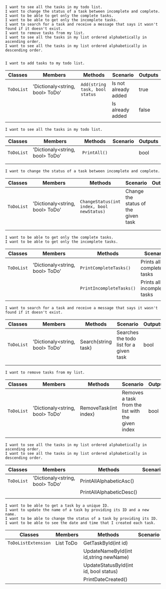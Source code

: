 
     
    I want to see all the tasks in my todo list.
    I want to change the status of a task between incomplete and complete.
    I want to be able to get only the complete tasks.
    I want to be able to get only the incomplete tasks.
    I want to search for a task and receive a message that says it wasn't found if it doesn't exist.
    I want to remove tasks from my list.
    I want to see all the tasks in my list ordered alphabetically in ascending order.
    I want to see all the tasks in my list ordered alphabetically in descending order.


    I want to add tasks to my todo list.
| Classes    | Members                               | Methods                          | Scenario              | Outputs |
|------------|---------------------------------------|----------------------------------|-----------------------|---------|
| `ToDoList` | 'Dictionaly<string, bool> ToDo'       | `Add(string task, bool status`   |  Is not already added | true    |
|            |                                       |                                  |  Is already added     | false   |
|            |                                       |                                  |                       |         |

     
    I want to see all the tasks in my todo list.
| Classes    | Members                               | Methods                          | Scenario         | Outputs |
|------------|---------------------------------------|----------------------------------|------------------|---------|
| `ToDoList` | 'Dictionaly<string, bool> ToDo'       | `PrintAll()`                     |                  | bool    |
|            |                                       |                                  |                  |         |
|            |                                       |                                  |                  |         |

    I want to change the status of a task between incomplete and complete.
| Classes    | Members                               | Methods                                          | Scenario                                   | Outputs |
|------------|---------------------------------------|--------------------------------------------------|--------------------------------------------|---------|
| `ToDoList` | 'Dictionaly<string, bool> ToDo'       | `ChangeStatus(int index, bool newStatus)`        | Change the status of the given task        |         |
|            |                                       |                                                  |                                            |         |
|            |                                       |                                                  |                                                            |         |

    I want to be able to get only the complete tasks.
    I want to be able to get only the incomplete tasks.
| Classes    | Members                               | Methods                          | Scenario                                   | Outputs |
|------------|---------------------------------------|----------------------------------|--------------------------------------------|---------|
| `ToDoList` | 'Dictionaly<string, bool> ToDo'       | `PrintCompleteTasks()`           | Prints all completed tasks                 |   int   |
|            |                                       | `PrintIncompleteTasks()`         | Prints all incompleted tasks               |   int   |
|            |                                       |                                  |                                            |         |

    I want to search for a task and receive a message that says it wasn't found if it doesn't exist.
| Classes    | Members                               | Methods                          | Scenario                                   | Outputs        |
|------------|---------------------------------------|----------------------------------|--------------------------------------------|----------------|
| `ToDoList` | 'Dictionaly<string, bool> ToDo'       | Search(string task)              | Searches the todo list for a given task    |  bool          |
|            |                                       |                                  |                                            |                |
|            |                                       |                                  |                                            |                |

    I want to remove tasks from my list.
| Classes    | Members                               | Methods                          | Scenario                                            | Outputs        |
|------------|---------------------------------------|----------------------------------|-----------------------------------------------------|----------------|
| `ToDoList` | 'Dictionaly<string, bool> ToDo'       | RemoveTask(int index)            | Removes a task from the list with the given index   |  bool          |
|            |                                       |                                  |                                                     |                |
|            |                                       |                                  |                                                     |                |

    I want to see all the tasks in my list ordered alphabetically in ascending order.
    I want to see all the tasks in my list ordered alphabetically in descending order.
| Classes    | Members                               | Methods                          | Scenario         | Outputs        |
|------------|---------------------------------------|----------------------------------|------------------|----------------|
| `ToDoList` | 'Dictionaly<string, bool> ToDo'       | PrintAllAlphabeticAsc()          |                  |  int           |
|            |                                       | PrintAllAlphabeticDesc()         |                  |                |
|            |                                       |                                  |                  |                |



    I want to be able to get a task by a unique ID.
    I want to update the name of a task by providing its ID and a new name.
    I want to be able to change the status of a task by providing its ID.
    I want to be able to see the date and time that I created each task.

| Classes             | Members                               | Methods                                 | Scenario         | Outputs        |
|---------------------|---------------------------------------|-----------------------------------------|------------------|----------------|
| `ToDoListExtension` | List<Task> ToDo                       | GetTaskById(int id)                     |                  |  Task          |
|                     |                                       | UpdateNameById(int id,string newName)   |                  |                |
|                     |                                       | UpdateStatusById(int id, bool status)   |                  |                |
|                     |                                       | PrintDateCreated()                      |                  |  Console       |

 
